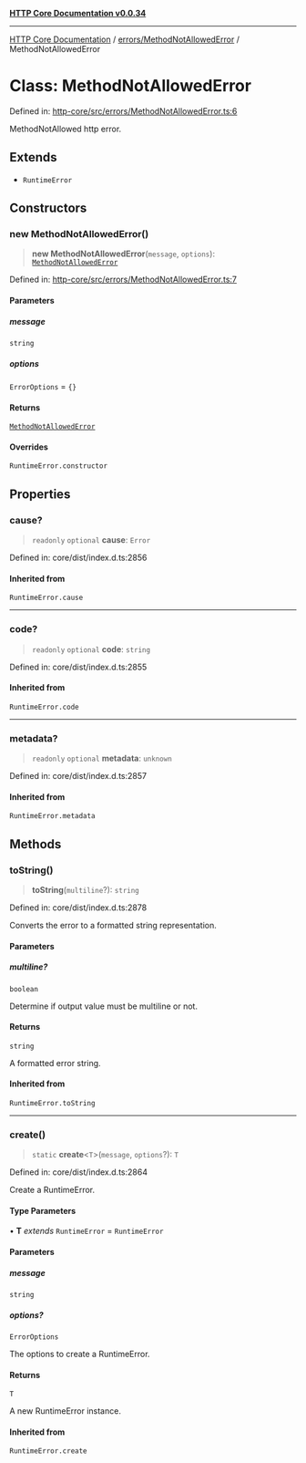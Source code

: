 [**HTTP Core Documentation v0.0.34**](../../../README.md)

***

[HTTP Core Documentation](../../../modules.md) / [errors/MethodNotAllowedError](../README.md) / MethodNotAllowedError

# Class: MethodNotAllowedError

Defined in: [http-core/src/errors/MethodNotAllowedError.ts:6](https://github.com/stonemjs/http-core/blob/eaa01dbfed8a1d56fab239821e27802dd54ab017/src/errors/MethodNotAllowedError.ts#L6)

MethodNotAllowed http error.

## Extends

- `RuntimeError`

## Constructors

### new MethodNotAllowedError()

> **new MethodNotAllowedError**(`message`, `options`): [`MethodNotAllowedError`](MethodNotAllowedError.md)

Defined in: [http-core/src/errors/MethodNotAllowedError.ts:7](https://github.com/stonemjs/http-core/blob/eaa01dbfed8a1d56fab239821e27802dd54ab017/src/errors/MethodNotAllowedError.ts#L7)

#### Parameters

##### message

`string`

##### options

`ErrorOptions` = `{}`

#### Returns

[`MethodNotAllowedError`](MethodNotAllowedError.md)

#### Overrides

`RuntimeError.constructor`

## Properties

### cause?

> `readonly` `optional` **cause**: `Error`

Defined in: core/dist/index.d.ts:2856

#### Inherited from

`RuntimeError.cause`

***

### code?

> `readonly` `optional` **code**: `string`

Defined in: core/dist/index.d.ts:2855

#### Inherited from

`RuntimeError.code`

***

### metadata?

> `readonly` `optional` **metadata**: `unknown`

Defined in: core/dist/index.d.ts:2857

#### Inherited from

`RuntimeError.metadata`

## Methods

### toString()

> **toString**(`multiline`?): `string`

Defined in: core/dist/index.d.ts:2878

Converts the error to a formatted string representation.

#### Parameters

##### multiline?

`boolean`

Determine if output value must be multiline or not.

#### Returns

`string`

A formatted error string.

#### Inherited from

`RuntimeError.toString`

***

### create()

> `static` **create**\<`T`\>(`message`, `options`?): `T`

Defined in: core/dist/index.d.ts:2864

Create a RuntimeError.

#### Type Parameters

• **T** *extends* `RuntimeError` = `RuntimeError`

#### Parameters

##### message

`string`

##### options?

`ErrorOptions`

The options to create a RuntimeError.

#### Returns

`T`

A new RuntimeError instance.

#### Inherited from

`RuntimeError.create`
